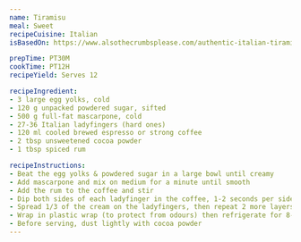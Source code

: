 ```yaml
---
name: Tiramisu
meal: Sweet
recipeCuisine: Italian
isBasedOn: https://www.alsothecrumbsplease.com/authentic-italian-tiramisu/#ingredients

prepTime: PT30M
cookTime: PT12H
recipeYield: Serves 12

recipeIngredient:
- 3 large egg yolks, cold
- 120 g unpacked powdered sugar, sifted
- 500 g full-fat mascarpone, cold
- 27-36 Italian ladyfingers (hard ones)
- 120 ml cooled brewed espresso or strong coffee
- 2 tbsp unsweetened cocoa powder
- 1 tbsp spiced rum

recipeInstructions:
- Beat the egg yolks & powdered sugar in a large bowl until creamy
- Add mascarpone and mix on medium for a minute until smooth
- Add the rum to the coffee and stir
- Dip both sides of each ladyfinger in the coffee, 1-2 seconds per side, and arrange on bottom of a 23x18x8cm dish
- Spread 1/3 of the cream on the ladyfingers, then repeat 2 more layers
- Wrap in plastic wrap (to protect from odours) then refrigerate for 8-12 hours. It'll keep in the fridge for up to three days
- Before serving, dust lightly with cocoa powder 
---
```

